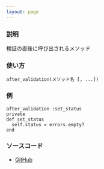 ```yaml
---
layout: page
---
```

### 説明
検証の直後に呼び出されるメソッド

### 使い方
    after_validation(メソッド名 [, ...])

### 例
    after_validation :set_status
    private
    def set_status
      self.status = errors.empty?
    end

### ソースコード
* [GitHub](https://github.com/rails/rails/blob/f33d52c95217212cbacc8d5e44b5a8e3cdc6f5b3/activemodel/lib/active_model/validations/callbacks.rb#L97)